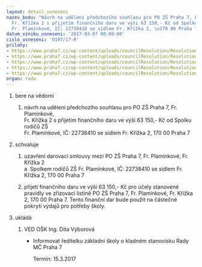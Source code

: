 ```yaml
---
layout: detail_usneseni
nazev_bodu: "Návrh na udělení předchozího souhlasu pro PO ZŠ Praha 7, Fr. Plamínkové,
  Fr. Křížka 2 s přijetím finančního daru ve výši 63 150,- Kč od Spolku rodičů ZŠ
  Fr. Plamínkové, IČ: 22738410 se sídlem Fr. Křížka 2, \n170 00 Praha 7"
datum_vzniku_usneseni: '2017-03-07 00:00:00'
cislo_usneseni: '0197/17-R'
prilohy:
- https://www.praha7.cz/wp-content/uploads/councilResolution/Resolutions/28890/export/1Duvodovazprava~175064.doc
- https://www.praha7.cz/wp-content/uploads/councilResolution/Resolutions/28890/export/2ZadostZSPlaminkova~175063.pdf
- https://www.praha7.cz/wp-content/uploads/councilResolution/Resolutions/28890/export/3Darovacismlouva~175062.doc
- https://www.praha7.cz/wp-content/uploads/councilResolution/Resolutions/28890/export/4VypiszOR~175060.pdf
- https://www.praha7.cz/wp-content/uploads/councilResolution/Resolutions/28890/export/export~296617.pdf
organ: rada
---
```

<ol class="urzList_view" id="urzList">
<li id="" class="urzClass1"><span name="1">bere na vědomí</span> 
<ol class="urzOlClass">
<li id="" class="urzClass2" style="TEXT-ALIGN: left"><span><p>návrh na udělení předchozího souhlasu pro PO ZŠ Praha 7, Fr. Plamínkové, <br>Fr. Křížka 2 s přijetím finančního daru ve výši 63 150,- Kč od Spolku rodičů ZŠ <br>Fr. Plamínkové, IČ: 22738410 se sídlem Fr. Křížka 2, 170 00 Praha 7</p></span></li></ol></li>
<li id="" class="urzClass1"><span name="24">schvaluje</span> 
<ol class="urzOlClass">
<li id="" class="urzClass2" style="TEXT-ALIGN: left"><span><p>uzavření darovací smlouvy mezi PO ZŠ Praha 7, Fr. Plamínkové, Fr. Křížka 2&nbsp;<br>a&nbsp; Spolkem rodičů ZŠ Fr. Plamínkové, IČ: 22738410 se sídlem Fr. Křížka 2, 170 00 Praha 7</p></span></li>
<li id="" class="urzClass2" style="TEXT-ALIGN: left"><span><p>přijetí finančního daru ve&nbsp;výši 63 150,- Kč pro účely stanovené pravidly ve zřizovací listině&nbsp;PO ZŠ Praha 7,&nbsp;Fr. Plamínkové,&nbsp;Fr. Křížka 2, 170 00 Praha 7. Tento finanční dar bude použit na částečné pokrytí výdajů pro potřeby školy.</p></span></li></ol></li><li class="urzClass1" id="urzUkoly"><span name="1">ukládá</span><ol class="urzOlClass"><li class="urzClass2"><span><p>VED OŠK Ing. Dita Výborová</p></span><ul class="urzUlClass"><li class="urzClass3"><span><p>Informovat ředitelku základní školy o kladném stanovisku Rady MČ Praha 7</p></span><span class="urzUkolTermin">  Termín:&nbsp;15.3.2017</span></li></ul></li></ol></li>
</ol>